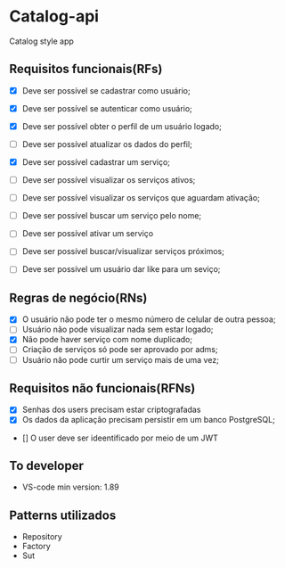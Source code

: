 # Catalog-api

Catalog style app

## Requisitos funcionais(RFs)
<!-- tudo que o usuário vai fazer -->
- [x] Deve ser possível se cadastrar como usuário;
- [x] Deve ser possível se autenticar como usuário;
- [x] Deve ser possível obter o perfil de um usuário logado;
- [ ] Deve ser possível atualizar os dados do perfil;
  
- [x] Deve ser possível cadastrar um serviço;
- [ ] Deve ser possível visualizar os serviços ativos;
- [ ] Deve ser possível visualizar os serviços que aguardam ativação;
- [ ] Deve ser possível buscar um serviço pelo nome;
- [ ] Deve ser possível ativar um serviço
- [ ] Deve ser possível buscar/visualizar serviços próximos;

- [ ] Deve ser possível um usuário dar like para um seviço;

## Regras de negócio(RNs)
<!-- sempre associado ao requisito funcional -->
- [x] O usuário não pode ter o mesmo número de celular de outra pessoa;
- [ ] Usuário não pode visualizar nada sem estar logado;
- [x] Não pode haver serviço com nome duplicado;
- [ ] Criação de serviços só pode ser aprovado por adms;
- [ ] Usuário não pode curtir um serviço mais de uma vez;

## Requisitos não funcionais(RFNs)
<!-- não parte do cliente -->
- [x] Senhas dos users precisam estar criptografadas
- [x] Os dados da aplicação precisam persistir em um banco PostgreSQL;
- [] O user deve ser ideentificado por meio de um JWT

## To developer
- VS-code min version: 1.89


## Patterns utilizados
- Repository
- Factory
- Sut